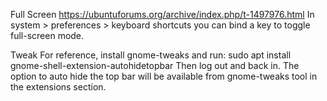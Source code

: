 
Full Screen
https://ubuntuforums.org/archive/index.php/t-1497976.html
In system > preferences > keyboard shortcuts
you can bind a key to toggle full-screen mode.


Tweak
For reference, install gnome-tweaks and run:
    sudo apt install gnome-shell-extension-autohidetopbar
Then log out and back in. The option to auto hide the top bar will be available from gnome-tweaks tool in the extensions section.
